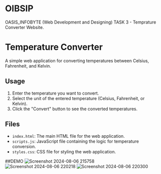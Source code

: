 # OIBSIP
OASIS_INFOBYTE (Web Development and Designing)
TASK 3 - Temprature Converter Website.
# Temperature Converter

A simple web application for converting temperatures between Celsius, Fahrenheit, and Kelvin.

## Usage

1. Enter the temperature you want to convert.
2. Select the unit of the entered temperature (Celsius, Fahrenheit, or Kelvin).
3. Click the "Convert" button to see the converted temperatures.

## Files

- `index.html`: The main HTML file for the web application.
- `scripts.js`: JavaScript file containing the logic for temperature conversion.
- `styles.css`: CSS file for styling the web application.

##DEMO
![Screenshot 2024-08-06 215758](https://github.com/user-attachments/assets/b4637709-3efa-48a9-8483-32682814a953)
![Screenshot 2024-08-06 220218](https://github.com/user-attachments/assets/f82b7f79-52f9-4f26-96e8-163387738710)
![Screenshot 2024-08-06 220300](https://github.com/user-attachments/assets/14c16b24-e926-4ced-8ed5-81a5d4ef5c0f)




